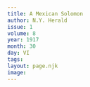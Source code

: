 ```yaml
---
title: A Mexican Solomon
author: N.Y. Herald
issue: 1
volume: 8
year: 1917
month: 30
day: VI
tags:
layout: page.njk
image:
---
```





